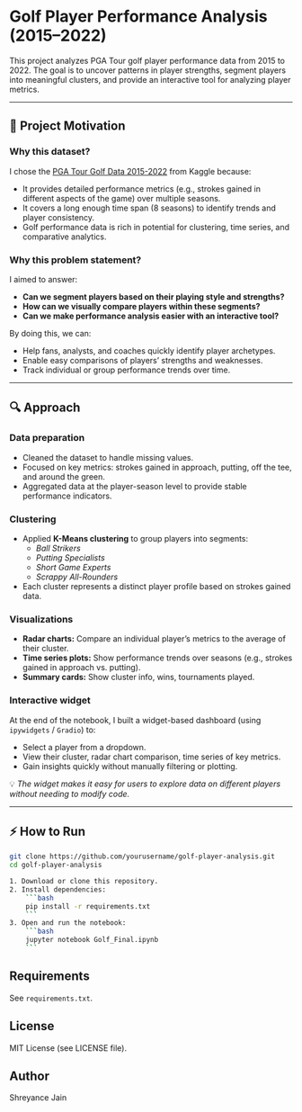 # Golf Player Performance Analysis (2015–2022)

This project analyzes PGA Tour golf player performance data from 2015 to 2022. The goal is to uncover patterns in player strengths, segment players into meaningful clusters, and provide an interactive tool for analyzing player metrics.

---

## 📌 Project Motivation

### Why this dataset?
I chose the [PGA Tour Golf Data 2015-2022](https://www.kaggle.com/datasets/robikscube/pga-tour-golf-data-20152022) from Kaggle because:
- It provides detailed performance metrics (e.g., strokes gained in different aspects of the game) over multiple seasons.
- It covers a long enough time span (8 seasons) to identify trends and player consistency.
- Golf performance data is rich in potential for clustering, time series, and comparative analytics.

### Why this problem statement?
I aimed to answer:
- **Can we segment players based on their playing style and strengths?**
- **How can we visually compare players within these segments?**
- **Can we make performance analysis easier with an interactive tool?**

By doing this, we can:
- Help fans, analysts, and coaches quickly identify player archetypes.
- Enable easy comparisons of players’ strengths and weaknesses.
- Track individual or group performance trends over time.

---

## 🔍 Approach

### Data preparation
- Cleaned the dataset to handle missing values.
- Focused on key metrics: strokes gained in approach, putting, off the tee, and around the green.
- Aggregated data at the player-season level to provide stable performance indicators.

### Clustering
- Applied **K-Means clustering** to group players into segments:
  - *Ball Strikers*
  - *Putting Specialists*
  - *Short Game Experts*
  - *Scrappy All-Rounders*
- Each cluster represents a distinct player profile based on strokes gained data.

### Visualizations
- **Radar charts:** Compare an individual player’s metrics to the average of their cluster.
- **Time series plots:** Show performance trends over seasons (e.g., strokes gained in approach vs. putting).
- **Summary cards:** Show cluster info, wins, tournaments played.

### Interactive widget
At the end of the notebook, I built a widget-based dashboard (using `ipywidgets` / `Gradio`) to:
- Select a player from a dropdown.
- View their cluster, radar chart comparison, time series of key metrics.
- Gain insights quickly without manually filtering or plotting.

💡 *The widget makes it easy for users to explore data on different players without needing to modify code.*

---

## ⚡ How to Run

```bash
git clone https://github.com/yourusername/golf-player-analysis.git
cd golf-player-analysis

1. Download or clone this repository.
2. Install dependencies:
    ```bash
    pip install -r requirements.txt
    ```
3. Open and run the notebook:
    ```bash
    jupyter notebook Golf_Final.ipynb
    ```
```

## Requirements
See `requirements.txt`.

## License
MIT License (see LICENSE file).

## Author
Shreyance Jain
